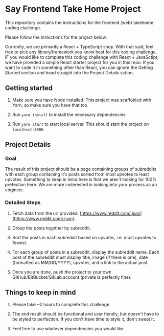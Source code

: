 # Say Frontend Take Home Project

This repository contains the instructions for the frontend (web) takehome coding challenge.

Please follow the instuctions for the project below.

Currently, we are primarily a React + TypeScript shop. With that said, feel free to pick any library/framework you know best for this coding challenge. IF you would like to complete this coding challenge with React + JavaSctipt, we have provided a simple React starter project for you in this repo. If you want to code it in something other than React, you can ignore the Getting Started section and head straight into the Project Details sction.

## Getting started

1. Make sure you have Node installed. This project was scaffolded with Yarn, so make sure you have that too.

2. Run `yarn install` to install the necessary dependencies.

3. Run `yarn start` to start local server. This should start the project on `localhost:3000`.

## Project Details

### Goal

The result of this project should be a page containing groups of subreddits with each group containing it's posts sorted from most upvotes to least upvotes. Something to keep in mind here is that we aren't looking for 100% prefection here. We are more insterested in looking into your process as an engineer.

### Detailed Steps

1. Fetch data from the url provided: [https://www.reddit.com/.json](https://www.reddit.com/.json).

2. Group the posts together by subreddit.

3. Sort the posts in each subreddit based on upvotes, i.e. most upvotes to fewest.

4. For each group of posts in a subreddit, display the subreddit name. Each post of the subreddit must display title, image (if there is one), date (formatted as MM/DD/YYYY), upvotes, and a link to the actual post.

5. Once you are done, push the project to your own GitHub/BitBucket/GitLab account (private is perfectly fine).

## Things to keep in mind

1. Please take ~2 hours to complete this challenge.

2. The end result should be functional and user fiendly, but doesn't have to be styled to perfection. If you don't have time to style it, don't sweat it.

3. Feel free to use whatever dependencies you would like.
